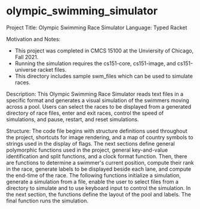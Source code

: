 # olympic_swimming_simulator

Project Title: Olympic Swimming Race Simulator
Language:      Typed Racket

Motivation and Notes:
  - This project was completed in CMCS 15100 at the Unviersity of Chicago, Fall 2021.    
  - Running the simulation requires the cs151-core, cs151-image, and cs151-universe racket files. 
  - This directory includes sample swm_files which can be used to simulate races.

Description:
  This Olympic Swimming Race Simulator reads text files in a specific format and generates a visual simulation of the
  swimmers moving across a pool. Users can select the races to be displayed from a generated directory of race files,
  enter and exit races, control the speed of simulations, and pause, restart, and reset simulations.

Structure:
  The code file begins with structure definitions used throughout the project, shortcuts for image rendering, and
  a map of country symbols to strings used in the display of flags. The next sections define general polymorphic 
  functions used in the project, general key-and-value identification and split functions, and a clock format function.
  Then, there are functions to determine a swimmer's current position, compute their rank in the race, generate labels
  to be displayed beside each lane, and compute the end-time of the race. The following functions initialize a simulation,
  generate a simulation from a file, enable the user to select files from a directory to simulate and to use keyboard 
  input to control the simulation. In the next section, the functions define the layout of the pool and labels. The final 
  function runs the simulation.
